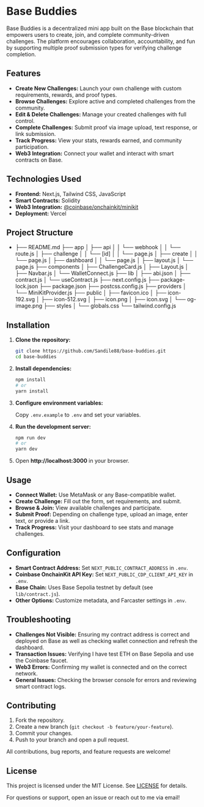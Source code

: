# Base Buddies

Base Buddies is a decentralized mini app built on the Base blockchain that empowers users to create, join, and complete community-driven challenges. The platform encourages collaboration, accountability, and fun by supporting multiple proof submission types for verifying challenge completion.

## Features

- **Create New Challenges:** Launch your own challenge with custom requirements, rewards, and proof types.
- **Browse Challenges:** Explore active and completed challenges from the community.
- **Edit & Delete Challenges:** Manage your created challenges with full control.
- **Complete Challenges:** Submit proof via image upload, text response, or link submission.
- **Track Progress:** View your stats, rewards earned, and community participation.
- **Web3 Integration:** Connect your wallet and interact with smart contracts on Base.

## Technologies Used

- **Frontend:** Next.js, Tailwind CSS, JavaScript
- **Smart Contracts:** Solidity
- **Web3 Integration:** [@coinbase/onchainkit/minikit](https://www.base.org/build/mini-apps)
- **Deployment:** Vercel

## Project Structure

*
    ├── README.md
    ├── app
    │   ├── api
    │   │   └── webhook
    │   │       └── route.js
    │   ├── challenge
    │   │   └── [id]
    │   │       └── page.js
    │   ├── create
    │   │   └── page.js
    │   ├── dashboard
    │   │   └── page.js
    │   ├── layout.js
    │   └── page.js
    ├── components
    │   ├── ChallengeCard.js
    │   ├── Layout.js
    │   ├── Navbar.js
    │   └── WalletConnect.js
    ├── lib
    │   ├── abi.json
    │   ├── contract.js
    │   └── useContract.js
    ├── next.config.js
    ├── package-lock.json
    ├── package.json
    ├── postcss.config.js
    ├── providers
    │   └── MiniKitProvider.js
    ├── public
    │   ├── favicon.ico
    │   ├── icon-192.svg
    │   ├── icon-512.svg
    │   ├── icon.png
    │   ├── icon.svg
    │   └── og-image.png
    ├── styles
    │   └── globals.css
    └── tailwind.config.js


## Installation

1. **Clone the repository:**
   ```sh
   git clone https://github.com/Sandile88/base-buddies.git
   cd base-buddies
   ```

2. **Install dependencies:**
   ```sh
   npm install
   # or
   yarn install
   ```

3. **Configure environment variables:**

   Copy `.env.example` to `.env` and set your variables.

4. **Run the development server:**
   ```sh
   npm run dev
   # or
   yarn dev
   ```

5. Open **http://localhost:3000** in your browser.

## Usage

- **Connect Wallet:** Use MetaMask or any Base-compatible wallet.
- **Create Challenge:** Fill out the form, set requirements, and submit.
- **Browse & Join:** View available challenges and participate.
- **Submit Proof:** Depending on challenge type, upload an image, enter text, or provide a link.
- **Track Progress:** Visit your dashboard to see stats and manage challenges.

## Configuration

- **Smart Contract Address:** Set `NEXT_PUBLIC_CONTRACT_ADDRESS` in `.env`.
- **Coinbase OnchainKit API Key:** Set `NEXT_PUBLIC_CDP_CLIENT_API_KEY` in `.env`.
- **Base Chain:** Uses Base Sepolia testnet by default (see `lib/contract.js`).
- **Other Options:** Customize metadata, and Farcaster settings in `.env`.

## Troubleshooting

- **Challenges Not Visible:** Ensuring my contract address is correct and deployed on Base as well as checking wallet connection and refresh the dashboard.
- **Transaction Issues:** Verifying I have test ETH on Base Sepolia and use the Coinbase faucet.
- **Web3 Errors:** Confirming my wallet is connected and on the correct network.
- **General Issues:** Checking the browser console for errors and reviewing smart contract logs.

## Contributing

1. Fork the repository.
2. Create a new branch (`git checkout -b feature/your-feature`).
3. Commit your changes.
4. Push to your branch and open a pull request.

All contributions, bug reports, and feature requests are welcome!

## License

This project is licensed under the MIT License. See [LICENSE](https://opensource.org/license/mit) for details.

For questions or support, open an issue or reach out to me via email!